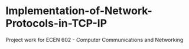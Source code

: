 # Implementation-of-Network-Protocols-in-TCP-IP
Project work for ECEN 602 - Computer Communications and Networking 
